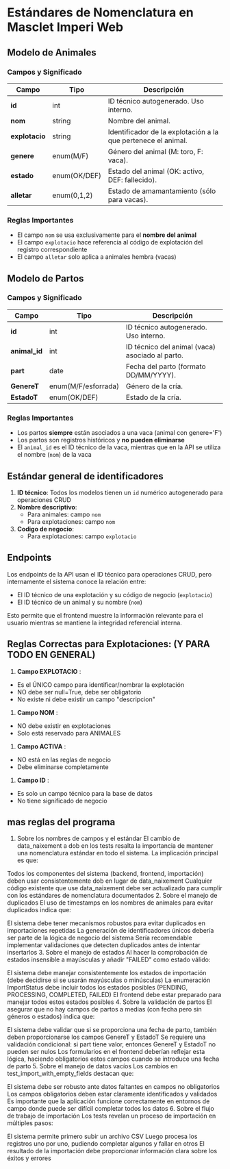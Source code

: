 # Estándares de Nomenclatura en Masclet Imperi Web

## Modelo de Animales

### Campos y Significado

| Campo                | Tipo         | Descripción                                                   |
| -------------------- | ------------ | -------------------------------------------------------------- |
| **id**         | int          | ID técnico autogenerado. Uso interno.                         |
| **nom**        | string       | Nombre del animal.                                             |
| **explotacio** | string       | Identificador de la explotación a la que pertenece el animal. |
| **genere**     | enum(M/F)    | Género del animal (M: toro, F: vaca).                         |
| **estado**     | enum(OK/DEF) | Estado del animal (OK: activo, DEF: fallecido).                |
| **alletar**    | enum(0,1,2)  | Estado de amamantamiento (sólo para vacas).                   |

### Reglas Importantes

- El campo `nom` se usa exclusivamente para el **nombre del animal**
- El campo `explotacio` hace referencia al código de explotación del registro correspondiente
- El campo `alletar` solo aplica a animales hembra (vacas)

## Modelo de Partos

### Campos y Significado

| Campo               | Tipo                | Descripción                                     |
| ------------------- | ------------------- | ------------------------------------------------ |
| **id**        | int                 | ID técnico autogenerado. Uso interno.           |
| **animal_id** | int                 | ID técnico del animal (vaca) asociado al parto. |
| **part**      | date                | Fecha del parto (formato DD/MM/YYYY).            |
| **GenereT**   | enum(M/F/esforrada) | Género de la cría.                             |
| **EstadoT**   | enum(OK/DEF)        | Estado de la cría.                              |

### Reglas Importantes

- Los partos **siempre** están asociados a una vaca (animal con genere='F')
- Los partos son registros históricos y **no pueden eliminarse**
- El `animal_id` es el ID técnico de la vaca, mientras que en la API se utiliza el nombre (`nom`) de la vaca

## Estándar general de identificadores

1. **ID técnico**: Todos los modelos tienen un `id` numérico autogenerado para operaciones CRUD
2. **Nombre descriptivo**:
   - Para animales: campo `nom`
   - Para explotaciones: campo `nom`
3. **Codigo de negocio**:
   - Para explotaciones: campo `explotacio`

## Endpoints

Los endpoints de la API usan el ID técnico para operaciones CRUD, pero internamente el sistema conoce la relación entre:

- El ID técnico de una explotación y su código de negocio (`explotacio`)
- El ID técnico de un animal y su nombre (`nom`)

Esto permite que el frontend muestre la información relevante para el usuario mientras se mantiene la integridad referencial interna.






## Reglas Correctas para Explotaciones: (Y PARA TODO EN GENERAL)

1. **Campo EXPLOTACIO** :

* Es el ÚNICO campo para identificar/nombrar la explotación
* NO debe ser null=True, debe ser obligatorio
* No existe ni debe existir un campo "descripcion"

1. **Campo NOM** :

* NO debe existir en explotaciones
* Solo está reservado para ANIMALES

1. **Campo ACTIVA** :

* NO está en las reglas de negocio
* Debe eliminarse completamente

1. **Campo ID** :

* Es solo un campo técnico para la base de datos
* No tiene significado de negocio

## mas reglas del programa

1. Sobre los nombres de campos y el estándar
El cambio de data_naixement a dob en los tests resalta la importancia de mantener una nomenclatura estándar en todo el sistema. La implicación principal es que:

Todos los componentes del sistema (backend, frontend, importación) deben usar consistentemente dob en lugar de data_naixement
Cualquier código existente que use data_naixement debe ser actualizado para cumplir con los estándares de nomenclatura documentados
2. Sobre el manejo de duplicados
El uso de timestamps en los nombres de animales para evitar duplicados indica que:

El sistema debe tener mecanismos robustos para evitar duplicados en importaciones repetidas
La generación de identificadores únicos debería ser parte de la lógica de negocio del sistema
Sería recomendable implementar validaciones que detecten duplicados antes de intentar insertarlos
3. Sobre el manejo de estados
Al hacer la comprobación de estados insensible a mayúsculas y añadir "FAILED" como estado válido:

El sistema debe manejar consistentemente los estados de importación (debe decidirse si se usarán mayúsculas o minúsculas)
La enumeración ImportStatus debe incluir todos los estados posibles (PENDING, PROCESSING, COMPLETED, FAILED)
El frontend debe estar preparado para manejar todos estos estados posibles
4. Sobre la validación de partos
El asegurar que no hay campos de partos a medias (con fecha pero sin géneros o estados) indica que:

El sistema debe validar que si se proporciona una fecha de parto, también deben proporcionarse los campos GenereT y EstadoT
Se requiere una validación condicional: si part tiene valor, entonces GenereT y EstadoT no pueden ser nulos
Los formularios en el frontend deberían reflejar esta lógica, haciendo obligatorios estos campos cuando se introduce una fecha de parto
5. Sobre el manejo de datos vacíos
Los cambios en test_import_with_empty_fields destacan que:

El sistema debe ser robusto ante datos faltantes en campos no obligatorios
Los campos obligatorios deben estar claramente identificados y validados
Es importante que la aplicación funcione correctamente en entornos de campo donde puede ser difícil completar todos los datos
6. Sobre el flujo de trabajo de importación
Los tests revelan un proceso de importación en múltiples pasos:

El sistema permite primero subir un archivo CSV
Luego procesa los registros uno por uno, pudiendo completar algunos y fallar en otros
El resultado de la importación debe proporcionar información clara sobre los éxitos y errores
